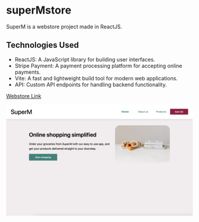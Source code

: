 # superMstore

SuperM is a webstore project made in ReactJS.

## Technologies Used

- ReactJS: A JavaScript library for building user interfaces.
- Stripe Payment: A payment processing platform for accepting online payments.
- Vite: A fast and lightweight build tool for modern web applications.
- API: Custom API endpoints for handling backend functionality.

[Webstore Link](https://superm-onlinestore.netlify.app)


![Home Page](superm-vite-react18-usefetch/screenshots/superMhome.png)

